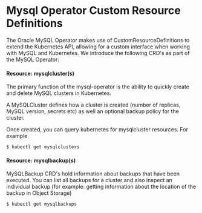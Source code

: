 # Mysql Operator Custom Resource Definitions

The Oracle MySQL Operator makes use of CustomResourceDefinitions to extend the Kubernetes API, allowing for a custom interface when working with
MySQL and Kubernetes. We introduce the following CRD's as part of the MySQL Operator:

#### Resource: mysqlcluster(s)

The primary function of the mysql-operator is the ability to quickly create and delete MySQL clusters in Kubernetes.

A MySQLCluster defines how a cluster is created (number of replicas, MySQL version, secrets etc)
as well an optional backup policy for the cluster.

Once created, you can query kubernetes for mysqlcluster resources. For example

```
$ kubectl get mysqlclusters
```

#### Resource: mysqlbackup(s)

MySQLBackup CRD's hold information about backups that have been executed. You can list all backups for a cluster
and also inspect an individual backup (for example: getting information about the location of the backup in Object Storage)

```
$ kubectl get mysqlbackups
```

